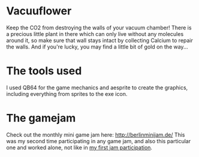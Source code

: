 # Vacuuflower

Keep the CO2 from destroying the walls of your vacuum chamber! There is a precious little plant in there which can only live without any molecules around it, so make sure that wall stays intact by collecting Calcium to repair the walls. And if you're lucky, you may find a little bit of gold on the way...

# The tools used

I used QB64 for the game mechanics and aesprite to create the graphics, including everything from sprites to the exe icon.

# The gamejam

Check out the monthly mini game jam here: http://berlinminijam.de/
This was my second time participating in any game jam, and also this particular one and worked alone, not like in <a href=https://mariocake.itch.io/laser-bees-shooting-space-frogs>my first jam participation</a>.
